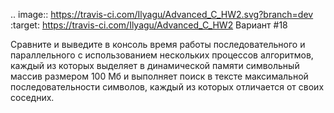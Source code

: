 .. image:: https://travis-ci.com/Ilyagu/Advanced_C_HW2.svg?branch=dev
    :target: https://travis-ci.com/Ilyagu/Advanced_C_HW2
Вариант #18

Сравните и выведите в консоль время работы последовательного и параллельного с использованием нескольких процессов алгоритмов, каждый из которых выделяет в 
динамической памяти символьный массив размером 100 Мб и выполняет поиск в тексте максимальной последовательности символов, каждый из которых отличается от своих 
соседних.
